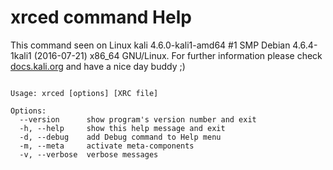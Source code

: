 # xrced command Help
 
 This command seen on Linux kali 4.6.0-kali1-amd64 #1 SMP Debian 4.6.4-1kali1 (2016-07-21) x86_64 GNU/Linux. For further information please check [docs.kali.org](docs.kali.org) and have a nice day buddy ;) 

~~~

Usage: xrced [options] [XRC file]

Options:
  --version      show program's version number and exit
  -h, --help     show this help message and exit
  -d, --debug    add Debug command to Help menu
  -m, --meta     activate meta-components
  -v, --verbose  verbose messages

~~~
